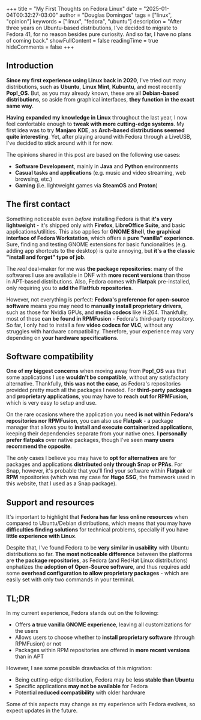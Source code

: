 +++
title = "My First Thoughts on Fedora Linux"
date = "2025-01-04T00:32:27-03:00"
author = "Douglas Domingos"
tags = ["linux", "opinion"]
keywords = ["linux", "fedora", "ubuntu"]
description = "After three years on Ubuntu-based distributions, I've decided to migrate to Fedora 41, for no reason besides pure curiosity. And so far, I have no plans of coming back."
showFullContent = false
readingTime = true
hideComments = false
+++

## Introduction

**Since my first experience using Linux back in 2020**, I've tried out many distributions, such as
**Ubuntu**, **Linux Mint**, **Kubuntu**, and most recently **Pop!\_OS**. But, as you may already
known, these are all **Debian-based distributions**, so aside from graphical interfaces, **they
function in the exact same way**.

**Having expanded my knowledge in Linux** throughout the last year, I now feel confortable enough to
**tweak with more cutting-edge systems**. My first idea was to try **Manjaro KDE**, as **Arch-based
distributions seemed quite interesting**. Yet, after playing around with Fedora through a LiveUSB,
I've decided to stick around with it for now.

The opinions shared in this post are based on the following use cases:

- **Software Development**, mainly in **Java** and **Python** environments
- **Casual tasks and applications** (e.g. music and video streaming, web browsing, etc.)
- **Gaming** (i.e. lightweight games via **SteamOS** and **Proton**)

## The first contact

Something noticeable even _before_ installing Fedora is that **it's very lightweight** - it's
shipped only with **Firefox**, **LibreOffice Suite**, and basic applications/utilities. This also
applies for **GNOME Shell**, **the graphical interface of Fedora Workstation**, which offers a
**pure "vanilla" experience**. Sure, finding and testing GNOME extensions for basic funcionalities
(e.g. adding app shortcuts to the desktop) is quite annoying, but **it's a the classic "install and
forget" type of job**.

The _real_ deal-maker for me was **the package repositories**: many of the softwares I use are
avaliable in DNF with **more recent versions** than those in APT-based distributions. Also, Fedora
comes with **Flatpak** pre-installed, only requiring you to **add the FlatHub repositories**.

However, not everything is perfect: **Fedora's preference for open-source software** means you may
need to **manually install proprietary drivers**, such as those for Nvidia GPUs, and **media
codecs** like H.264. Thankfully, most of these **can be found in RPMFusion** - Fedora's third-party
repository. So far, I only had to install a few **video codecs for VLC**, without any struggles with
hardware compatibility. Therefore, your experience may vary depending on **your hardware
specifications**.

## Software compatibility

**One of my biggest concerns** when moving away from **Pop!\_OS** was that some applications I use
**wouldn't be compatible**, without any satisfactory alternative. Thankfully, **this was not the
case**, as Fedora's repositories provided pretty much all the packages I needed. For **third-party
packages** and **proprietary applications**, you may have to **reach out for RPMFusion**, which is
very easy to setup and use.

On the rare ocasions where the application you need **is not within Fedora's repositories nor
RPMFusion**, you can also use **Flatpak** - a package manager that allows you to **install and
execute containerized applications**, keeping their dependencies separate from your native ones. **I
personally prefer flatpaks** over native packages, though I've seen **many users recommend the
opposite**.

The _only_ cases I believe you may have to **opt for alternatives** are for packages and
applications **distributed only through Snap or PPAs**. For Snap, however, it's probable that you'll
find your software within **Flatpak** or **RPM** repositories (which was my case for **Hugo SSG**,
the framework used in this website, that I used as a Snap package).

## Support and resources

It's important to highlight that **Fedora has far less online resources** when compared to
Ubuntu/Debian distributions, which means that you may have **difficulties finding solutions** for
technical problems, specially if you have **little experience with Linux**.

Despite that, I've found Fedora to be **very similar in usability** with Ubuntu distributions so
far. **The most noticeable difference** between the platforms are **the package repositories**, as
Fedora (and RedHat Linux distributions) enphatizes the **adoption of Open-Source software**, and
thus requires add some **overhead configuration to allow proprietary packages** - which are easily
set with only two commands in your terminal.

## TL\;DR

In my current experience, Fedora stands out on the following:

- Offers **a true vanilla GNOME experience**, leaving all customizations for the users
- Allows users to choose whether to **install proprietary software** (through RPMFusion) or not
- Packages within RPM repositories are offered in **more recent versions** than in APT

However, I see some possible drawbacks of this migration:

- Being cutting-edge distribution, Fedora may be **less stable than Ubuntu**
- Specific applications **may not be available** for Fedora
- Potential **reduced compatibility** with older hardware

Some of this aspects may change as my experience with Fedora evolves, so expect updates in the
future.
